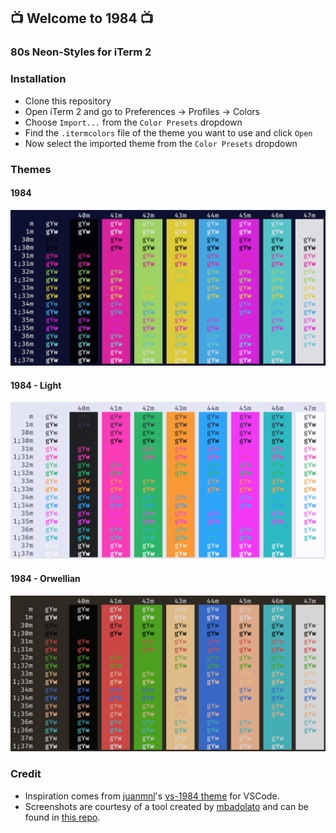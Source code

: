## 📺 Welcome to 1984 📺

### **80s Neon-Styles for iTerm 2**

### Installation
* Clone this repository
* Open iTerm 2 and go to Preferences -> Profiles -> Colors
* Choose `Import...` from the `Color Presets` dropdown
* Find the `.itermcolors` file of the theme you want to use and click `Open`
* Now select the imported theme from the `Color Presets` dropdown

### Themes
#### 1984
![Screenshot](screenshots/1984.png)

#### 1984 - Light
![Screenshot](screenshots/1984-light.png)

#### 1984 - Orwellian
![Screenshot](screenshots/1984-orwellian.png)

### Credit
* Inspiration comes from [juanmnl](https://github.com/juanmnl)'s [vs-1984 theme](https://github.com/juanmnl/vs-1984) for VSCode.
* Screenshots are courtesy of a tool created by [mbadolato](https://github.com/mbadolato) and can be found in [this repo](https://github.com/mbadolato/iTerm2-Color-Schemes).
